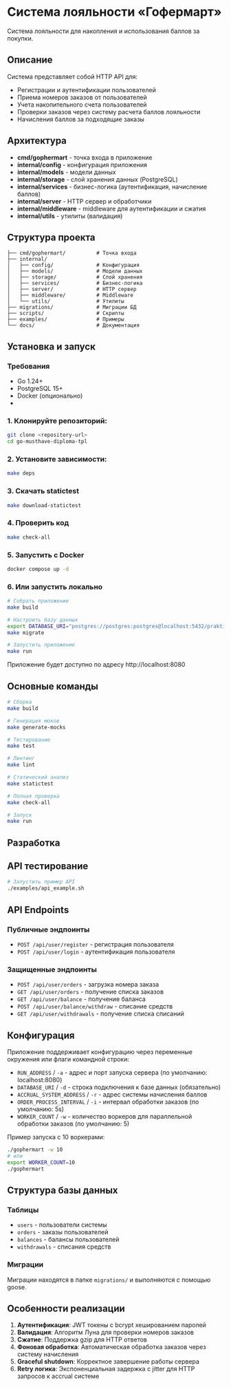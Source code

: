 # Система лояльности «Гофермарт»

Система лояльности для накопления и использования баллов за покупки.

## Описание

Система представляет собой HTTP API для:
- Регистрации и аутентификации пользователей
- Приема номеров заказов от пользователей
- Учета накопительного счета пользователей
- Проверки заказов через систему расчета баллов лояльности
- Начисления баллов за подходящие заказы

## Архитектура

- **cmd/gophermart** - точка входа в приложение
- **internal/config** - конфигурация приложения
- **internal/models** - модели данных
- **internal/storage** - слой хранения данных (PostgreSQL)
- **internal/services** - бизнес-логика (аутентификация, начисление баллов)
- **internal/server** - HTTP сервер и обработчики
- **internal/middleware** - middleware для аутентификации и сжатия
- **internal/utils** - утилиты (валидация)

## Структура проекта

```
├── cmd/gophermart/          # Точка входа
├── internal/
│   ├── config/              # Конфигурация
│   ├── models/              # Модели данных
│   ├── storage/             # Слой хранения
│   ├── services/            # Бизнес-логика
│   ├── server/              # HTTP сервер
│   ├── middleware/          # Middleware
│   └── utils/               # Утилиты
├── migrations/              # Миграции БД
├── scripts/                 # Скрипты
├── examples/                # Примеры
└── docs/                    # Документация
```

## Установка и запуск

### Требования
- Go 1.24+
- PostgreSQL 15+
- Docker (опционально)
- 
### 1. Клонируйте репозиторий:
```bash
git clone <repository-url>
cd go-musthave-diploma-tpl
```
  
### 2. Установите зависимости:
```bash
make deps
```
  
### 3. Скачать statictest
```bash
make download-statictest
```

### 4. Проверить код
```bash
make check-all
```

### 5. Запустить с Docker
```bash
docker compose up -d
```

### 6. Или запустить локально
```bash
# Собрать приложение 
make build

# Настроить базу данных
export DATABASE_URI="postgres://postgres:postgres@localhost:5432/praktikum?sslmode=disable"
make migrate

# Запустить приложение
make run
```

Приложение будет доступно по адресу http://localhost:8080

## Основные команды

```bash
# Сборка
make build

# Генерация моков
make generate-mocks

# Тестирование
make test

# Линтинг
make lint

# Статический анализ
make statictest

# Полная проверка
make check-all

# Запуск
make run
```

## Разработка

## API тестирование

```bash
# Запустить пример API
./examples/api_example.sh
```

## API Endpoints

### Публичные эндпоинты
- `POST /api/user/register` - регистрация пользователя
- `POST /api/user/login` - аутентификация пользователя

### Защищенные эндпоинты
- `POST /api/user/orders` - загрузка номера заказа
- `GET /api/user/orders` - получение списка заказов
- `GET /api/user/balance` - получение баланса
- `POST /api/user/balance/withdraw` - списание средств
- `GET /api/user/withdrawals` - получение списка списаний


## Конфигурация

Приложение поддерживает конфигурацию через переменные окружения или флаги командной строки:

- `RUN_ADDRESS` / `-a` - адрес и порт запуска сервера (по умолчанию: localhost:8080)
- `DATABASE_URI` / `-d` - строка подключения к базе данных (обязательно)
- `ACCRUAL_SYSTEM_ADDRESS` / `-r` - адрес системы начисления баллов
- `ORDER_PROCESS_INTERVAL` / `-i` - интервал обработки заказов (по умолчанию: 5s)
- `WORKER_COUNT` / `-w` - количество воркеров для параллельной обработки заказов (по умолчанию: 5)

Пример запуска с 10 воркерами:

```bash
./gophermart -w 10
# или
export WORKER_COUNT=10
./gophermart
```

## Структура базы данных

### Таблицы
- `users` - пользователи системы
- `orders` - заказы пользователей
- `balances` - балансы пользователей
- `withdrawals` - списания средств

### Миграции
Миграции находятся в папке `migrations/` и выполняются с помощью goose.

## Особенности реализации

1. **Аутентификация**: JWT токены с bcrypt хешированием паролей
2. **Валидация**: Алгоритм Луна для проверки номеров заказов
3. **Сжатие**: Поддержка gzip для HTTP ответов
4. **Фоновая обработка**: Автоматическая обработка заказов через систему начисления
5. **Graceful shutdown**: Корректное завершение работы сервера
6. **Retry логика**: Экспоненциальная задержка с jitter для HTTP запросов к accrual системе
